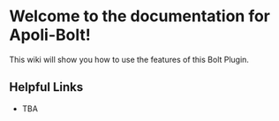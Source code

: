 # Welcome to the documentation for Apoli-Bolt!

This wiki will show you how to use the features of this Bolt Plugin.

## Helpful Links
* TBA